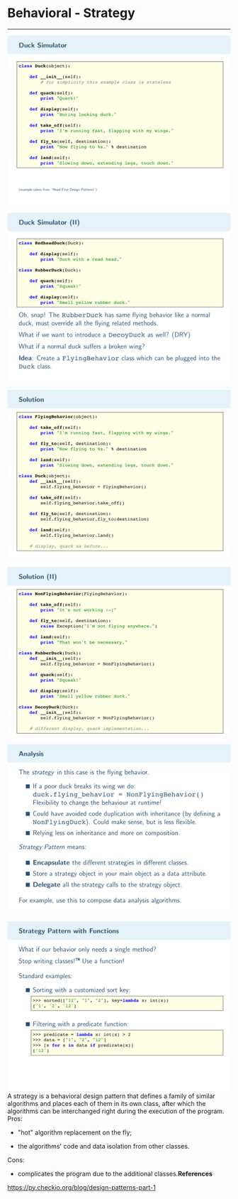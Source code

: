 # Behavioral - Strategy

---

![image](media/Behavioral-Strategy-image1.png)

![image](media/Behavioral-Strategy-image2.png)

![image](media/Behavioral-Strategy-image3.png)

![image](media/Behavioral-Strategy-image4.png)

![image](media/Behavioral-Strategy-image5.png)

![image](media/Behavioral-Strategy-image6.png)
A strategy is a behavioral design pattern that defines a family of similar algorithms and places each of them in its own class, after which the algorithms can be interchanged right during the execution of the program.
Pros:

- "hot" algorithm replacement on the fly;

- the algorithms' code and data isolation from other classes.

Cons:

- complicates the program due to the additional classes.**References**

<https://py.checkio.org/blog/design-patterns-part-1>
